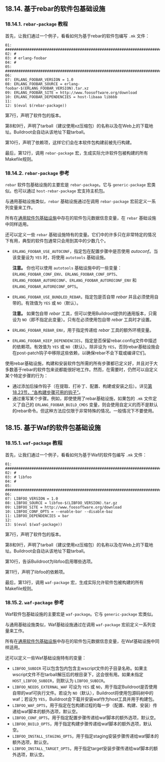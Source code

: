 ## 18.14. 基于rebar的软件包基础设施

### 18.14.1. `rebar-package` 教程

首先，让我们通过一个例子，看看如何为基于rebar的软件包编写 `.mk` 文件：

```
01: ################################################################################
02: #
03: # erlang-foobar
04: #
05: ################################################################################
06:
07: ERLANG_FOOBAR_VERSION = 1.0
08: ERLANG_FOOBAR_SOURCE = erlang-foobar-$(ERLANG_FOOBAR_VERSION).tar.xz
09: ERLANG_FOOBAR_SITE = http://www.foosoftware.org/download
10: ERLANG_FOOBAR_DEPENDENCIES = host-libaaa libbbb
11:
12: $(eval $(rebar-package))
```

第7行，声明了软件包的版本。

第8和9行，声明了tarball（建议使用xz压缩包）的名称以及在Web上的下载地址。Buildroot会自动从该地址下载tarball。

第10行，声明了依赖项，这样它们会在本软件包构建前被先行构建。

最后，第12行，调用 `rebar-package` 宏，生成实际允许软件包被构建的所有Makefile规则。

### 18.14.2. `rebar-package` 参考

`rebar` 软件包基础设施的主要宏是 `rebar-package`。它与 `generic-package` 宏类似。也可以通过 `host-rebar-package` 宏支持主机包。

与通用基础设施类似，`rebar` 基础设施通过在调用 `rebar-package` 宏前定义一系列变量来工作。

所有在[通用软件包基础设施](https://buildroot.org/downloads/manual/manual.html#generic-package-reference)中存在的软件包元数据信息变量，在 `rebar` 基础设施中同样适用。

还可以定义一些 `rebar` 基础设施特有的变量。它们中的许多只在非常特定的情况下有用，典型的软件包通常只会用到其中的少数几个。

- `ERLANG_FOOBAR_USE_AUTOCONF`，指定包在配置步骤中是否使用 *autoconf*。当该变量设为 `YES` 时，将使用 `autotools` 基础设施。

  **注意。** 你也可以使用 `autotools` 基础设施中的一些变量：`ERLANG_FOOBAR_CONF_ENV`、`ERLANG_FOOBAR_CONF_OPTS`、`ERLANG_FOOBAR_AUTORECONF`、`ERLANG_FOOBAR_AUTORECONF_ENV` 和 `ERLANG_FOOBAR_AUTORECONF_OPTS`。

- `ERLANG_FOOBAR_USE_BUNDLED_REBAR`，指定包是否自带 *rebar* 并且必须使用自带的。有效值为 `YES` 或 `NO`（默认）。

  **注意。** 如果包自带 *rebar* 工具，但可以使用Buildroot提供的通用版本，只需设为 `NO`（即不指定此变量）。只有在必须使用包自带 *rebar* 工具时才设置。

- `ERLANG_FOOBAR_REBAR_ENV`，用于指定传递给 *rebar* 工具的额外环境变量。

- `ERLANG_FOOBAR_KEEP_DEPENDENCIES`，指定是否保留rebar.config文件中描述的依赖项。有效值为 `YES` 或 `NO`（默认）。除非设为 `YES`，否则rebar基础设施会在post-patch钩子中移除这些依赖，以确保rebar不会下载或编译它们。

使用rebar基础设施，构建和安装软件包所需的所有步骤都已定义好，并且对于大多数基于rebar的软件包来说都能很好地工作。然而，在需要时，仍然可以自定义某个特定步骤的行为：

- 通过添加后操作钩子（在提取、打补丁、配置、构建或安装之后）。详见[第18.23节，“各构建步骤可用的钩子”](https://buildroot.org/downloads/manual/manual.html#hooks)。
- 通过重写某个步骤。例如，即使使用了rebar基础设施，如果包的 `.mk` 文件定义了自己的 `ERLANG_FOOBAR_BUILD_CMDS` 变量，则会使用自定义的而不是默认的rebar命令。但这种方法应仅限于非常特殊的情况。一般情况下不要使用。

## 18.15. 基于Waf的软件包基础设施

### 18.15.1. `waf-package` 教程

首先，让我们通过一个例子，看看如何为基于Waf的软件包编写 `.mk` 文件：

```
01: ################################################################################
02: #
03: # libfoo
04: #
05: ################################################################################
06:
07: LIBFOO_VERSION = 1.0
08: LIBFOO_SOURCE = libfoo-$(LIBFOO_VERSION).tar.gz
09: LIBFOO_SITE = http://www.foosoftware.org/download
10: LIBFOO_CONF_OPTS = --enable-bar --disable-baz
11: LIBFOO_DEPENDENCIES = bar
12:
13: $(eval $(waf-package))
```

第7行，声明了软件包的版本。

第8和9行，声明了tarball（建议使用xz压缩包）的名称以及在Web上的下载地址。Buildroot会自动从该地址下载tarball。

第10行，告诉Buildroot为libfoo启用哪些选项。

第11行，声明了libfoo的依赖项。

最后，第13行，调用 `waf-package` 宏，生成实际允许软件包被构建的所有Makefile规则。

### 18.15.2. `waf-package` 参考

Waf软件包基础设施的主要宏是 `waf-package`。它与 `generic-package` 宏类似。

与通用基础设施类似，Waf基础设施通过在调用 `waf-package` 宏前定义一系列变量来工作。

所有在[通用软件包基础设施](https://buildroot.org/downloads/manual/manual.html#generic-package-reference)中存在的软件包元数据信息变量，在Waf基础设施中同样适用。

还可以定义一些Waf基础设施特有的变量：

- `LIBFOO_SUBDIR` 可以包含包内包含主wscript文件的子目录名称。如果主wscript文件不在tarball解压后的根目录下，这会很有用。如果未指定 `HOST_LIBFOO_SUBDIR`，则默认为 `LIBFOO_SUBDIR`。
- `LIBFOO_NEEDS_EXTERNAL_WAF` 可设为 `YES` 或 `NO`，用于指定Buildroot是否使用自带的waf可执行文件。若设为 `NO`（默认），Buildroot将使用包源码树中的waf；若设为 `YES`，Buildroot会下载并安装waf作为host工具并用于构建包。
- `LIBFOO_WAF_OPTS`，用于指定在包构建过程的每一步（配置、构建、安装）传递给waf脚本的额外选项，默认空。
- `LIBFOO_CONF_OPTS`，用于指定配置步骤传递给waf脚本的额外选项，默认空。
- `LIBFOO_BUILD_OPTS`，用于指定构建步骤传递给waf脚本的额外选项，默认空。
- `LIBFOO_INSTALL_STAGING_OPTS`，用于指定staging安装步骤传递给waf脚本的额外选项，默认空。
- `LIBFOO_INSTALL_TARGET_OPTS`，用于指定target安装步骤传递给waf脚本的额外选项，默认空。
